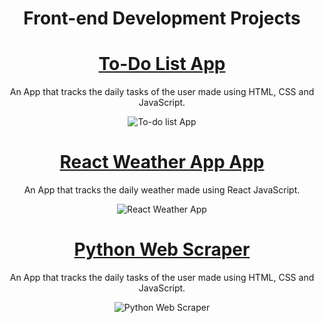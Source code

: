 <div align="center"> 
  <h1><b>Front-end Development Projects</b></h1>
</div>

                                                                       
<div align="center"> 
  <h1><b><u>To-Do List App</u></b></h1> 
  <p> An App that tracks the daily tasks of the user made using HTML, CSS and JavaScript.</p>
</div>

  
 <div align="center">
  <img src="https://www.workflowmax.com/hubfs/6-things-to-do-list.png" alt="To-do list App">
  </div>
  
  
  
  
  
  
<div align="center"> 
  <h1><b><u>React Weather App App</u></b></h1> 
  <p> An App that tracks the daily weather made using React JavaScript.</p>
</div>

  
 <div align="center">
  <img src="https://cdn0.tnwcdn.com/wp-content/blogs.dir/1/files/2019/01/weather-app-796x419.png" alt="React Weather App">
  </div>
  
  
  
  
  
  <div align="center"> 
  <h1><b><u>Python Web Scraper</u></b></h1> 
  <p> An App that tracks the daily tasks of the user made using HTML, CSS and JavaScript.</p>
</div>

  
 <div align="center">
  <img src="https://hbr.org/resources/images/article_assets/2017/06/jun17-15-hbr-nicholas-blechman-data.jpg" alt="Python Web Scraper">
  </div>

